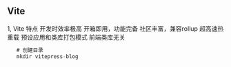 ## Vite
 1, Vite 特点
 开发时效率极高
 开箱即用，功能完备
 社区丰富，兼容rollup
 超高速热重载
 预设应用和类库打包模式
 前端类库无关
 ```js
	# 创建目录
	mkdir vitepress-blog
 ```